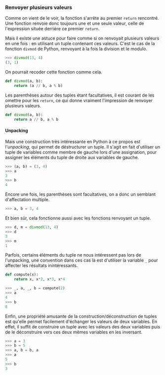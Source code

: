 ### Renvoyer plusieurs valeurs

Comme on vient de le voir, la fonction s'arrête au premier `return` rencontré.
Une fonction renvoie donc toujours une et une seule valeur, celle de l'expression située derrière ce premier `return`.

Mais il existe une astuce pour faire comme si on renvoyait plusieurs valeurs en une fois : en utilisant un tuple contenant ces valeurs.
C'est le cas de la fonction `divmod` de Python, renvoyant à la fois la division et le modulo.

```python
>>> divmod(13, 4)
(3, 1)
```

On pourrait recoder cette fonction comme cela.

```python
def divmod(a, b):
    return (a // b, a % b)
```

Les parenthèses autour des tuples étant facultatives, il est courant de les omettre pour les `return`, ce qui donne vraiment l'impression de renvoyer plusieurs valeurs.

```python
def divmod(a, b):
    return a // b, a % b
```

#### Unpacking

Mais une construction très intéressante en Python à ce propos est l'_unpacking_, qui permet de déstructurer un tuple.
Il s'agit en fait d'utiliser un tuple de variables comme membre de gauche lors d'une assignation, pour assigner les éléments du tuple de droite aux variables de gauche.

```python
>>> (a, b) = (3, 4)
>>> a
3
>>> b
4
```

Encore une fois, les parenthèses sont facultatives, on a donc un semblant d'affectation multiple.

```python
>>> a, b = 3, 4
```

Et bien sûr, cela fonctionne aussi avec les fonctions renvoyant un tuple.

```python
>>> d, m = divmod(13, 4)
>>> d
3
>>> m
1
```

Parfois, certains éléments du tuple ne nous intéressent pas lors de l'unpacking, une convention dans ces cas là est d'utiliser la variable `_` pour affecter les résultats inintéressants.

```python
def compute(x):
    return x, x*2, x*3, x*4
```

```python
>>> _, a, _, b = compute(2)
>>> a
4
>>> b
8
```

Enfin, une propriété amusante de la construction/déconstruction de tuples est qu'elle permet facilement d'échanger les valeurs de deux variables.
En effet, il suffit de construire un tuple avec les valeurs des deux variables puis de le déconstruire vers ces deux mêmes variables en les inversant.

```python
>>> a = 3
>>> b = 5
>>> a, b = b, a
>>> a
5
>>> b
3
```
